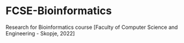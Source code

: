 # FCSE-Bioinformatics
Research for Bioinformatics course [Faculty of Computer Science and Engineering - Skopje, 2022]
